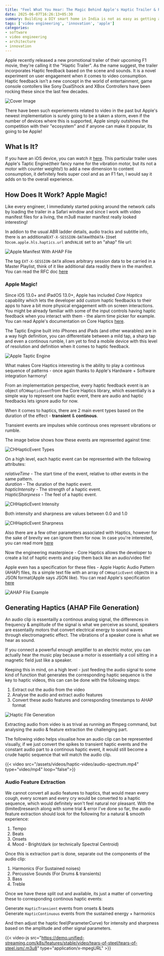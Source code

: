 ```yaml
---
title: "Feel What You Hear: The Magic Behind Apple's Haptic Trailer & Recreating It"
date: 2025-06-07T16:26:13+05:30
summary: Building a DIY smart home in India is not as easy as getting a bunch of smart plugs & bulbs. This is my journey of converting my "dumb" home to a "smart" home in India using DIY methods using custom built hardware, software & opensource stack.
tags: ['video engineering', 'innovation', 'apple']
categories:
- software
- video engineering
- architecture
- innovation
---
```


Apple recently released a new promotional trailer of their upcoming F1 movie, they're calling it the "Haptic Trailer". As the name suggest, the trailer incorporates Haptic feedback based on the scene and sounds. It is a novel experiment on user engagement when it comes to video consumption. Haptic feedback isn't a new concept in the world of entertainment, game console contollers like Sony DualShock and XBox Controllers have been rocking these since the last few decades. 

![Cover Image](/assets/images/haptic-video/haptic-video-cover.png)

There have been such experiements related to video in the past but Apple's newest implementation is surely going to be a taken a storm, even if the number of devices where this is supported, Apple simply outshines the competition with their "ecosystem" and if anyone can make it popular, its going to be Apple!

## What Is It?

If you have an iOS device, you can watch it [here](https://tv.apple.com/us/clip/haptic-trailer/umc.cmc.5834l80x7lpxvb1wqiz7uvgj7?targetId=umc.cmc.3t6dvnnr87zwd4wmvpdx5came&targetType=Movie). This particular trailer uses Apple's Taptic Engine(their fancy name for the vibration motor, but its not a motor with counter weights!) to add a new dimension to content consumption, it definitely feels super cool and as an F1 fan, I would say it adds on to the overall experience.

## How Does It Work? Apple Magic!

Like every engineer, I immediately started poking around the network calls by loading the trailer in a Safari window and since I work with video manifest files for a living, the m3u8 master manifest really looked interesting!

In addion to the usual ABR ladder details, audio tracks and subtitle info, there is an additional`EXT-X-SESSION-DATA`with`DATA-ID`set to`com.apple.hls.haptics.url` and`VALUE` set to an "ahap" file url:

![Apple Manifest With AHAP File](/assets/images/haptic-video/manifest-extract.png)

The tag `EXT-X-SESSION-DATA` allows arbitrary session data to be carried in a Master Playlist, think of it like additional data readily there in the manifest. You can read the RFC doc [here](https://datatracker.ietf.org/doc/html/draft-pantos-hls-rfc8216bis-01#section-4.4.4.4)

### Apple Magic!

Since iOS 13.0+ and iPadOS 13.0+, Apple has included *Core Haptics* capability which lets the developer add custom haptic feedbacks to their apps to have a bit more physical engagement with on screen interactions. You might be already familiar with some of the input controls having haptic feedback when you interact with them - the alarm time picker for example. You can read Apple's documentation on Core Haptics [here](https://developer.apple.com/documentation/corehaptics).

The Taptic Engine built into iPhones and iPads (and other wearables) are in a way high definition, you can differentiate between a mild tap, a sharp tap and even a continous rumble, I am yet to find a mobile device with this level of resolution and definition when it comes to haptic feedback.

![Apple Taptic Engine](/assets/images/haptic-video/taptic-engine.png)

What makes Core Haptics interesting is the ability to play a continous sequence of patterns - once again thanks to Apple's Hardware + Software integration harmony! 

From an implementation perspective, every haptic feedback event is an object of`CHHapticEvent`from the Core Haptics library, which essentially is a simple way to represent one haptic event, there are audio and haptic feedbacks lets ignore audio for now.

When it comes to haptics, there are 2 main event types based on the duration of the effect - **transient** & **continous**.

Transient events are impulses while continous ones represent vibrations or rumble.

The image below shows how these events are represented against time:

![CHHapticEvent Types](/assets/images/haptic-video/haptic-event-types.png)


On a high level, each haptic event can be represented with the following attributes:

*relativeTime* - The start time of the event, relative to other events in the same pattern.  
*duration* - The duration of the haptic event.  
*hapticIntensity* - The strength of a haptic event.  
*HapticSharpness* - The feel of a haptic event.  

![CHHapticEvent Intensity](/assets/images/haptic-video/haptic-intensity.png)

Both intensity and sharpness are values between 0.0 and 1.0

![CHHapticEvent Sharpness](/assets/images/haptic-video/haptic-sharpness.png)

Also there are a few other parameters associated with Haptics, however for the sake of brevity we can ignore them for now. In case you're interested, you can read more [here](https://developer.apple.com/documentation/corehaptics/chhapticevent/parameterid#topics)

Now the engineering masterpiece - Core Haptics allows the developer to create a list of haptic events and play them back like an audio/video file!

Apple even has a specification for these files - Apple Haptic Audio Pattern (AHAP) files, its a simple text file with an array of `CHHapticEvent` objects in a JSON format(Apple says JSON like). You can read Apple's specification [here](https://developer.apple.com/documentation/corehaptics/representing-haptic-patterns-in-ahap-files)


![AHAP File Example](/assets/images/haptic-video/example-ahap-file.png)

## Generating Haptics (AHAP File Generation)

An audio clip is essentailly a continous analog signal, the differences in frequency & amplitude of the signal is what we perceive as sound, speakers are essentailly motors that convert electrical energy to sound waves through electromagnetic effect. The vibrations of a speaker cone is what we hear as sound.

If you connect a powerful enough amplifier to an electric motor, you can actually hear the music play because a motor is essentially a coil sitting in a magnetic field just like a speaker.

Keeping this in mind, on a high level - just feeding the audio signal to some kind of function that generates the corresponding haptic sequence is the key to haptic videos, this can can be done with the following steps:

1. Extract out the audio from the video
2. Analyse the audio and extract audio features
3. Convert these audio features and corresponding timestamps to AHAP format

![Haptic File Generation](/assets/images/haptic-video/haptic-generation-workflow.png)

Extracting audio from video is as trival as running an ffmpeg command, but analysing the audio & feature extraction the challenging part.

The following video helps visualise how an audio clip can be represented visually, if we just convert the spikes to transient haptic events and the constant audio part to a continous haptic event, it would still become a crude haptic sequence that will match the audio clip.


{{< video src="/assets/videos/haptic-video/audio-spectrum.mp4" type="video/mp4" loop="false">}}

### Audio Feature Extraction 
We cannot convert all audio features to haptics, that would mean every cough, every scream and every cry would be converted to a haptic sequence, which would definitely won't feel natural nor pleasant. With the (limited)research along with some trial & error I've done so far, the audio feature extraction should look for the following for a natural & smooth experience:

1. Tempo
2. Beats
3. Onsets
4. Mood - Bright/dark (or technically Spectral Centroid)

Once this is extraction part is done, separate out the components of the audio clip:

1. Harmonics (For Sustained noises)
2. Percussive Sounds (For Drums & transients)
3. Bass
4. Treble

Once we have these split out and available, its just a matter of converting these to corresponding continous haptic events:

Generate `HapticTransient` events from onsets & beats  
Generate `HapticContinuous` events from the sustained energy + harmonics

And then adjust the haptic feel(ParameterCurve) for intensity and sharpness based on the amplitude and other signal parameters.

{{< video-js src="https://demo.unified-streaming.com/k8s/features/stable/video/tears-of-steel/tears-of-steel.ism/.m3u8" type="application/x-mpegURL" >}}


